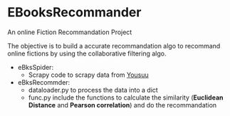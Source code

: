 # EBooksRecommander
An online Fiction Recommandation Project

The objective is to build a accurate recommandation algo to recommand online fictions by using the collaborative filtering algo.
* eBksSpider:
  * Scrapy code to scrapy data from [Yousuu](www.yousuu.com/booklist)
* eBksRecommder:
  * dataloader.py to process the data into a dict
  * func.py include the functions to calculate the similarity (**Euclidean Distance** and **Pearson correlation**) and do the recommandation